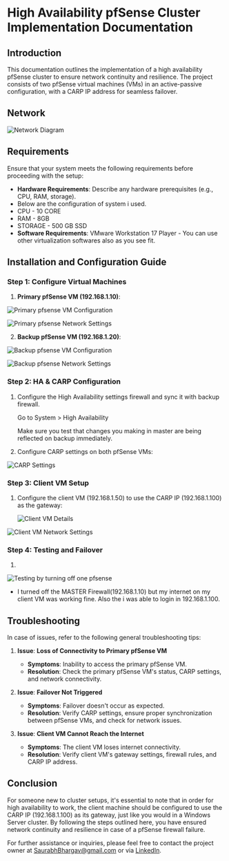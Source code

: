 # High Availability pfSense Cluster Implementation Documentation

## Introduction

This documentation outlines the implementation of a high availability pfSense cluster to ensure network continuity and resilience. The project consists of two pfSense virtual machines (VMs) in an active-passive configuration, with a CARP IP address for seamless failover.

## Network 
![Network Diagram](https://github.com/Saurabh-Bhargav/Projects/blob/main/pfSense/High%20Availability%20pfSense%20Cluster%20Implementation/Images/Screenshot%202023-09-07%20100422.png)




## Requirements

Ensure that your system meets the following requirements before proceeding with the setup:

- **Hardware Requirements**: Describe any hardware prerequisites (e.g., CPU, RAM, storage).
- Below are the configuration of system i used.
- CPU - 10 CORE
- RAM - 8GB
- STORAGE - 500 GB SSD
- **Software Requirements**:
VMware Workstation 17 Player - You can use other virtualization softwares also as you see fit.

## Installation and Configuration Guide

### Step 1: Configure Virtual Machines

1. **Primary pfSense VM (192.168.1.10)**:
   
 ![Primary pfsense VM Configuration](https://github.com/Saurabh-Bhargav/Projects/blob/main/pfSense/High%20Availability%20pfSense%20Cluster%20Implementation/Images/Screenshot%202023-09-07%20092720.png)


![Primary pfsense Network Settings](https://github.com/Saurabh-Bhargav/Projects/blob/main/pfSense/High%20Availability%20pfSense%20Cluster%20Implementation/Images/Screenshot%202023-09-07%20085846.png)


2. **Backup pfSense VM (192.168.1.20)**:
   
 ![Backup pfsense VM Configuration](https://github.com/Saurabh-Bhargav/Projects/blob/main/pfSense/High%20Availability%20pfSense%20Cluster%20Implementation/Images/Screenshot%202023-09-07%20092720.png)


![Backup pfsense Network Settings](https://github.com/Saurabh-Bhargav/Projects/blob/main/pfSense/High%20Availability%20pfSense%20Cluster%20Implementation/Images/Screenshot%202023-09-07%20085931.png)


### Step 2: HA & CARP Configuration

1. Configure the High Availability settings firewall and sync it with backup firewall.
   
   Go to System > High Availability
   
   Make sure you test that changes you making in master are being reflected on backup immediately.
   

2. Configure CARP settings on both pfSense VMs:

![CARP Settings](https://github.com/Saurabh-Bhargav/Projects/blob/main/pfSense/High%20Availability%20pfSense%20Cluster%20Implementation/Images/Screenshot%202023-09-07%20090651.png)
  
     

### Step 3: Client VM Setup

1. Configure the client VM (192.168.1.50) to use the CARP IP (192.168.1.100) as the gateway:

   ![Client VM Details](https://github.com/Saurabh-Bhargav/Projects/blob/main/pfSense/High%20Availability%20pfSense%20Cluster%20Implementation/Images/Screenshot%202023-09-07%20092742.png)

   
![Client VM Network Settings](https://github.com/Saurabh-Bhargav/Projects/blob/main/pfSense/High%20Availability%20pfSense%20Cluster%20Implementation/Images/Screenshot%202023-09-07%20090854.png)


### Step 4: Testing and Failover

1. 
![Testing by turning off one pfsense](https://github.com/Saurabh-Bhargav/Projects/blob/main/pfSense/High%20Availability%20pfSense%20Cluster%20Implementation/Images/Screenshot%202023-09-07%20091217.png)
     

   - I turned off the MASTER Firewall(192.168.1.10) but my internet on my client VM was working fine. Also the i was able to login in 192.168.1.100.



## Troubleshooting

In case of issues, refer to the following general troubleshooting tips:

1. **Issue**: **Loss of Connectivity to Primary pfSense VM**
   - **Symptoms**: Inability to access the primary pfSense VM.
   - **Resolution**: Check the primary pfSense VM's status, CARP settings, and network connectivity.

2. **Issue**: **Failover Not Triggered**
   - **Symptoms**: Failover doesn't occur as expected.
   - **Resolution**: Verify CARP settings, ensure proper synchronization between pfSense VMs, and check for network issues.

3. **Issue**: **Client VM Cannot Reach the Internet**
   - **Symptoms**: The client VM loses internet connectivity.
   - **Resolution**: Verify client VM's gateway settings, firewall rules, and CARP IP address.

## Conclusion

For someone new to cluster setups, it's essential to note that in order for high availability to work, the client machine should be configured to use the CARP IP (192.168.1.100) as its gateway, just like you would in a Windows Server cluster. By following the steps outlined here, you have ensured network continuity and resilience in case of a pfSense firewall failure.

For further assistance or inquiries, please feel free to contact the project owner at [SaurabhBhargav@gmail.com](saurabhbhargavofficial.gmail.com) or via [LinkedIn](https://www.linkedin.com/in/Saurabh-Bhargav/).
